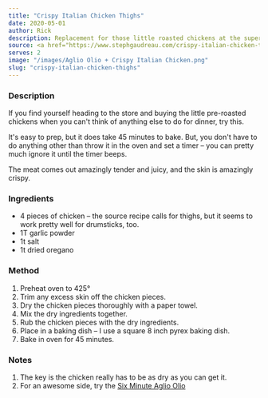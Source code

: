 ```yaml
---
title: "Crispy Italian Chicken Thighs"
date: 2020-05-01
author: Rick
description: Replacement for those little roasted chickens at the supermarket.  Easy and yummy.
source: <a href="https://www.stephgaudreau.com/crispy-italian-chicken-thighs/" target="_blank">Steph Goudreau</a>
serves: 2
image: "/images/Aglio Olio + Crispy Italian Chicken.png"
slug: "crispy-italian-chicken-thighs"
---
```

### Description

If you find yourself heading to the store and buying the little pre-roasted chickens when you can't think of anything else to do for dinner, try this.

It's easy to prep, but it does take 45 minutes to bake.  But, you don't have to do anything other than throw it in the oven and set a timer &ndash; you can pretty much ignore it until the timer beeps.

The meat comes out amazingly tender and juicy, and the skin is amazingly crispy.

### Ingredients

* 4 pieces of chicken &ndash; the source recipe calls for thighs, but it seems to work pretty well for drumsticks, too.
* 1T garlic powder
* 1t salt
* 1t dried oregano

### Method

1. Preheat oven to 425&deg;
1. Trim any excess skin off the chicken pieces.
1. Dry the chicken pieces thoroughly with a paper towel.
1. Mix the dry ingredients together.
1. Rub the chicken pieces with the dry ingredients.
1. Place in a baking dish &ndash; I use a square 8 inch pyrex baking dish.
1. Bake in oven for 45 minutes.

### Notes

1. The key is the chicken really has to be as dry as you can get it.
1. For an awesome side, try the [Six Minute Aglio Olio](/recipes/italian/six-minute-aglio-olio)
